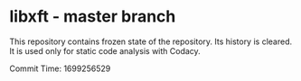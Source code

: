 # libxft - master branch

This repository contains frozen state of the repository.
Its history is cleared. It is used only for static code
analysis with Codacy.

Commit Time: 1699256529